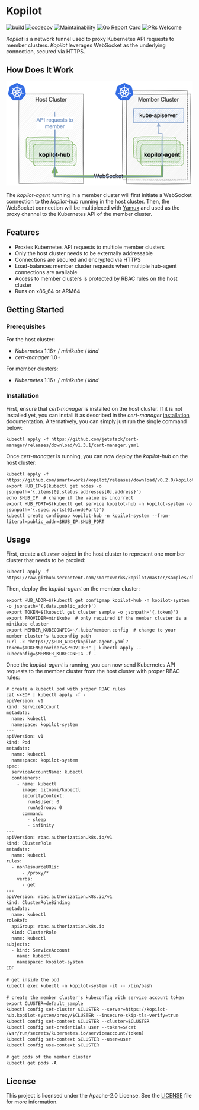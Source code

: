 # Kopilot

[![build](https://github.com/smartxworks/kopilot/actions/workflows/build.yml/badge.svg)](https://github.com/smartxworks/kopilot/actions/workflows/build.yml)
[![codecov](https://codecov.io/gh/smartxworks/kopilot/branch/master/graph/badge.svg?token=CG68MX4QJ9)](https://codecov.io/gh/smartxworks/kopilot)
[![Maintainability](https://api.codeclimate.com/v1/badges/61de6301682f7c3c30a3/maintainability)](https://codeclimate.com/github/smartxworks/kopilot/maintainability)
[![Go Report Card](https://goreportcard.com/badge/github.com/smartxworks/kopilot)](https://goreportcard.com/report/github.com/smartxworks/kopilot)
[![PRs Welcome](https://img.shields.io/badge/PRs-welcome-brightgreen.svg)](http://makeapullrequest.com)

_Kopilot_ is a network tunnel used to proxy Kubernetes API requests to member clusters. _Kopilot_ leverages WebSocket as the underlying connection, secured via HTTPS.

## How Does It Work

![architecture](docs/architecture.png)

The _kopilot-agent_ running in a member cluster will first initiate a WebSocket connection to the _kopilot-hub_ running in the host cluster. Then, the WebSocket connection will be multiplexed with [Yamux](https://github.com/hashicorp/yamux) and used as the proxy channel to the Kubernetes API of the member cluster.

## Features

- Proxies Kubernetes API requests to multiple member clusters
- Only the host cluster needs to be externally addressable
- Connections are secured and encrypted via HTTPS
- Load-balances member cluster requests when multiple hub-agent connections are available
- Access to member clusters is protected by RBAC rules on the host cluster
- Runs on x86_64 or ARM64

## Getting Started

### Prerequisites

For the host cluster:

- _Kubernetes_ 1.16+ / _minikube_ / _kind_
- _cert-manager_ 1.0+

For member clusters:

- _Kubernetes_ 1.16+ / _minikube_ / _kind_

### Installation

First, ensure that _cert-manager_ is installed on the host cluster. If it is not installed yet, you can install it as described in the _cert-manager_ [installation](https://cert-manager.io/docs/installation/kubernetes/) documentation. Alternatively, you can simply just run the single command below:

```shell
kubectl apply -f https://github.com/jetstack/cert-manager/releases/download/v1.3.1/cert-manager.yaml
```

Once _cert-manager_ is running, you can now deploy the _kopilot-hub_ on the host cluster:

```shell
kubectl apply -f https://github.com/smartxworks/kopilot/releases/download/v0.2.0/kopilot.yaml
export HUB_IP=$(kubectl get nodes -o jsonpath='{.items[0].status.addresses[0].address}')
echo $HUB_IP  # change if the value is incorrect
export HUB_PORT=$(kubectl get service kopilot-hub -n kopilot-system -o jsonpath='{.spec.ports[0].nodePort}')
kubectl create configmap kopilot-hub -n kopilot-system --from-literal=public_addr=$HUB_IP:$HUB_PORT
```

## Usage

First, create a `Cluster` object in the host cluster to represent one member cluster that needs to be proxied:

```shell
kubectl apply -f https://raw.githubusercontent.com/smartxworks/kopilot/master/samples/cluster.yaml
```

Then, deploy the _kopilot-agent_ on the member cluster:

```shell
export HUB_ADDR=$(kubectl get configmap kopilot-hub -n kopilot-system -o jsonpath='{.data.public_addr}')
export TOKEN=$(kubectl get cluster sample -o jsonpath='{.token}')
export PROVIDER=minikube  # only required if the member cluster is a minikube cluster
export MEMBER_KUBECONFIG=~/.kube/member.config  # change to your member cluster's kubeconfig path
curl -k "https://$HUB_ADDR/kopilot-agent.yaml?token=$TOKEN&provider=$PROVIDER" | kubectl apply --kubeconfig=$MEMBER_KUBECONFIG -f -
```

Once the _kopilot-agent_ is running, you can now send Kubernetes API requests to the member cluster from the host cluster with proper RBAC rules:

```shell
# create a kubectl pod with proper RBAC rules
cat <<EOF | kubectl apply -f -
apiVersion: v1
kind: ServiceAccount
metadata:
  name: kubectl
  namespace: kopilot-system
---
apiVersion: v1
kind: Pod
metadata:
  name: kubectl
  namespace: kopilot-system
spec:
  serviceAccountName: kubectl
  containers:
    - name: kubectl
      image: bitnami/kubectl
      securityContext:
        runAsUser: 0
        runAsGroup: 0
      command:
        - sleep
        - infinity
---
apiVersion: rbac.authorization.k8s.io/v1
kind: ClusterRole
metadata:
  name: kubectl
rules:
  - nonResourceURLs:
      - /proxy/*
    verbs:
      - get
---
apiVersion: rbac.authorization.k8s.io/v1
kind: ClusterRoleBinding
metadata:
  name: kubectl
roleRef:
  apiGroup: rbac.authorization.k8s.io
  kind: ClusterRole
  name: kubectl
subjects:
  - kind: ServiceAccount
    name: kubectl
    namespace: kopilot-system
EOF

# get inside the pod
kubectl exec kubectl -n kopilot-system -it -- /bin/bash

# create the member cluster's kubeconfig with service account token
export CLUSTER=default_sample
kubectl config set-cluster $CLUSTER --server=https://kopilot-hub.kopilot-system/proxy/$CLUSTER --insecure-skip-tls-verify=true
kubectl config set-context $CLUSTER --cluster=$CLUSTER
kubectl config set-credentials user --token=$(cat /var/run/secrets/kubernetes.io/serviceaccount/token)
kubectl config set-context $CLUSTER --user=user
kubectl config use-context $CLUSTER

# get pods of the member cluster
kubectl get pods -A
```

## License

This project is licensed under the Apache-2.0 License. See the [LICENSE](/LICENSE) file for more information.
